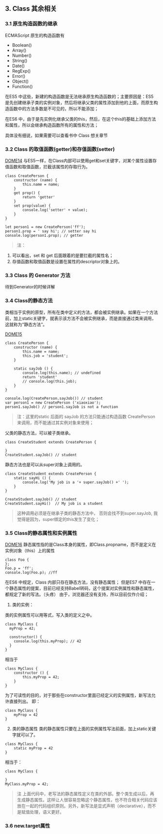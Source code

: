 ## 3. Class 其余相关

### 3.1 原生构造函数的继承

ECMAScript 原生的构造函数有

- Boolean()
- Array()
- Number()
- String()
- Date()
- RegExp()
- Error()
- Object()
- Function()

在ES5 中这些，新建的构造函数是无法继承原生构造函数的；主要原因是：ES5 是先创建继承子类的实例对象，然后将继承父类的属性添加到他的上面，而原生构造函数中的方法多数是不可见的，所以不能添加；

在ES6 中，由于是先实例化继承父类的this，然后，在这个this的基础上添加方法和属性，所以会继承构造函数所有的属性和方法；

具体没有细说，如果需要可以查看书中 Class 想关章节

### 3.2 Class 的取值函数(getter)和存值函数(setter)
[DOME14](./html/dome14.js)
与ES5一样，在Class内部可以使用get和set关键字，对某个属性设置存值函数和取值函数，拦截该属性的存取行为。

```
class CreatePerson {
    constructor (name) {
        this.name = name;
    }
    get prop() {
        return 'getter'
    }
    set prop(value) {
        console.log('setter' + value);
    }
}

let person1 = new CreatePerson('ff');
person1.prop = ' say hi'; // setter say hi
console.log(person1.prop); // getter
```

>注：
1. 可以看出，set 和 get 后面跟着的是要拦截的属性名；
2. 存值函数和取值函数是设置在属性的descriptor对象上的。

### 3.3 Class 的 Generator 方法

待到Generator的时候详解

### 3.4 Class的静态方法

类相当于实例的原型，所有在类中定义的方法，都会被实例继承。如果在一个方法前，加上static关键字，就表示该方法不会被实例继承，而是直接通过类来调用，这就称为“静态方法”。

[DOME15](./html/dome15.js)

```
class CreatePerson {
    constructor (name) {
        this.name = name;
        this.job = 'student';
    }

    static sayJob () {
        console.log(this.name); // undefined
        return 'student'
        // console.log(this.job);
    }
}

console.log(CreatePerson.sayJob()) // student
var person1 = new CreatePerson ('xiaoxiao');
person1.sayJob() // person1.sayJob is not a function
```

>注：这里的static 后面的 sayJob 的方法只能通过构造函数 CreatePerson 来调用，而不能通过其实例对象来使用；

父类的静态方法，可以被子类继承。

```
class CreateStudent extends CreatePerson {

}
CreateStudent.sayJob() // student
```

静态方法也是可以从super对象上调用的。

```
class CreateStudent extends CreatePerson {
    static sayHi () {
        console.log('My job is a '+ super.sayJob() +' ');
    }
}

CreateStudent.sayJob() // student
CreateStudent.sayHi()  // My job is a student
```

>这种调用必须是在继承子类的静态方法中， 否则会找不到super.sayJob, 我觉得是因为，super绑定的this发生了变化；

### 3.5 Class的静态属性和实例属性
[DOME16](./html/dome16.js)
静态属性指的是Class本身的属性，即Class.propname，而不是定义在实例对象（this）上的属性

```
class Foo {
};
Foo.p = 'ff';
console.log(Foo.p); //ff
```

在ES6 中规定，Class 内部只存在静态方法，没有静态属性；
但是ES7 中存在一个静态属性的提案，目前已经支持Babel转码，这个提案对实例属性和静态属性，都规定了新的写法。（头疼）
由于，浏览器还没有支持，所以目前仅作介绍；

1. 类的实例：

类的实例属性可以用等式，写入类的定义之中。
```
class MyClass {
  myProp = 42;

  constructor() {
    console.log(this.myProp); // 42
  }
}
```
相当于
```
class MyClass {
    constructor () {
        this.myProp = 42;
    }
}
```
为了可读性的目的，对于那些在constructor里面已经定义的实例属性，新写法允许直接列出。
即：
```
class MyClass {
    myProp = 42
}
```

2. 类的静态属性
类的静态属性只要在上面的实例属性写法前面，加上static关键字就可以了。
```
class MyClass {
    static myProp = 42
}
```
相当于：
```
class MyClass {

}
MyClass.myProp = 42;
```

>注
> 上面代码中，老写法的静态属性定义在类的外部。整个类生成以后，再生成静态属性。这样让人很容易忽略这个静态属性，也不符合相关代码应该放在一起的代码组织原则。另外，新写法是显式声明（declarative），而不是赋值处理，语义更好。

### 3.6 new.target属性

